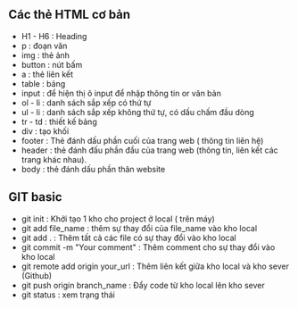 ## Các thẻ HTML cơ bản

- H1 - H6 : Heading
- p : đoạn văn
- img : thẻ ảnh
- button : nút bấm
- a : thẻ liên kết
- table : bảng
- input : để hiện thị ô input để nhập thông tin or văn bản
- ol - li : danh sách sắp xếp có thứ tự
- ul - li : danh sách sắp xếp không thứ tự, có dấu chấm đầu dòng
- tr - td : thiết kế bảng
- div : tạo khối
- footer : Thẻ đánh dấu phần cuối của trang web ( thông tin liên hệ)
- header : thẻ đánh đấu phần đầu của trang web (thông tin, liên kết các trang khác nhau).
- body : thẻ đánh dấu phần thân website

## GIT basic

- git init : Khởi tạo 1 kho cho project ở local ( trên máy)
- git add file_name : thêm sự thay đổi của file_name vào kho local
- git add . : Thêm tất cả các file có sự thay đổi vào kho local
- git commit -m "Your comment" : Thêm comment cho sự thay đổi vào kho local
- git remote add origin your_url : Thêm liên kết giữa kho local và kho sever (Github)
- git push origin branch_name : Đẩy code từ kho local lên kho sever
- git status : xem trạng thái
